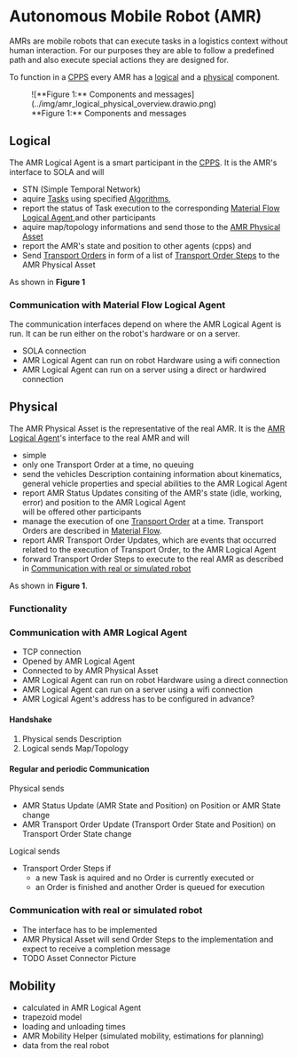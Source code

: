 <!--# TODO löschen: Material Flow

Hierarchy

- Material Flow
- Task
- Transport Order, Move Order, Action Order
- Transport Order Step, Move Order Step, Action Order Step

# Optimaflow

- application of sola and surrounding algorithms
- multiple [Material Flows](./material_flow.md)
- multiple AMRs
- multiple Loading Stations and Unloading Stations -->

# Autonomous Mobile Robot (AMR)

AMRs are mobile robots that can execute tasks in a logistics context without human interaction.
For our purposes they are able to follow a predefined path and also execute special actions they are designed for.

To function in a [CPPS](../intralogistics.md) every AMR has a [logical](#logical) and a [physical](#physical) component.

<!-- using md_in_html extension. Note preview will not display this correctly -->
<figure markdown>
  ![**Figure 1:** Components and messages](../img/amr_logical_physical_overview.drawio.png)
  <figcaption markdown>**Figure 1:** Components and messages</figcaption>
</figure>
<!-- TODO Top Level is CPPS/CPPS Agents -->

## Logical

The AMR Logical Agent is a smart participant in the [CPPS](../intralogistics.md).
It is the AMR's interface to SOLA and will

- STN (Simple Temporal Network)
- aquire [Tasks](../glossary.md#t) using specified [Algorithms](optimization.md),
- report the status of Task execution to the corresponding [Material Flow Logical Agent](material_flow.md),and other participants
- aquire map/topology informations and send those to the [AMR Physical Asset](#physical)
- report the AMR's state and position to other agents (cpps) and
- Send [Transport Orders](../glossary.md#t) in form of a list of [Transport Order Steps](../glossary.md#t) to the AMR Physical Asset
<!-- - handle [Path Planning]() -->

As shown in **Figure 1**


<!-- ### AMR Logical Agent and Path Planning Module

Currently not available.

#### Centralized

#### Decentralized -->

### Communication with Material Flow Logical Agent

The communication interfaces depend on where the AMR Logical Agent is run.
It can be run either on the robot's hardware or on a server.

<!-- Is this part of Material Flow Logical Agent? -->

- SOLA connection
- AMR Logical Agent can run on robot Hardware using a wifi connection
- AMR Logical Agent can run on a server using a direct or hardwired connection
<!-- * TODO there's more -->

## Physical

The AMR Physical Asset is the representative of the real AMR.
It is the [AMR Logical Agent](#logical)'s interface to the real AMR and will

- simple
- only one Transport Order at a time, no queuing
- send the vehicles Description containing information about kinematics, general vehicle properties and special abilities to the AMR Logical Agent
- report AMR Status Updates consiting of the AMR's state (idle, working, error) and position to the AMR Logical Agent<br />
  will be offered other participants
- manage the execution of one [Transport Order](../glossary.md#t) at a time.
  Transport Orders are described in [Material Flow](./material_flow.md).
- report AMR Transport Order Updates, which are events that occurred related to the execution of Transport Order, to the AMR Logical Agent
- forward Transport Order Steps to execute to the real AMR as described in [Communication with real or simulated robot](#communication-with-real-or-simulated-robot)

As shown in **Figure 1**.

### Functionality

### Communication with AMR Logical Agent

- TCP connection
- Opened by AMR Logical Agent
- Connected to by AMR Physical Asset
- AMR Logical Agent can run on robot Hardware using a direct connection
- AMR Logical Agent can run on a server using a wifi connection
- AMR Logical Agent's address has to be configured in advance?

#### Handshake

1. Physical sends Description
2. Logical sends Map/Topology

#### Regular and periodic Communication

Physical sends

- AMR Status Update (AMR State and Position) on Position or AMR State change
- AMR Transport Order Update (Transport Order State and Position) on Transport Order State change

Logical sends

- Transport Order Steps if
    - a new Task is aquired and no Order is currently executed or
    - an Order is finished and another Order is queued for execution

### Communication with real or simulated robot

- The interface has to be implemented
- AMR Physical Asset will send Order Steps to the implementation and expect to receive a completion message
- TODO Asset Connector Picture
<!-- * error messages currently not available/planned -->

## Mobility

- calculated in AMR Logical Agent
- trapezoid model
- loading and unloading times
- AMR Mobility Helper (simulated mobility, estimations for planning)
- data from the real robot

